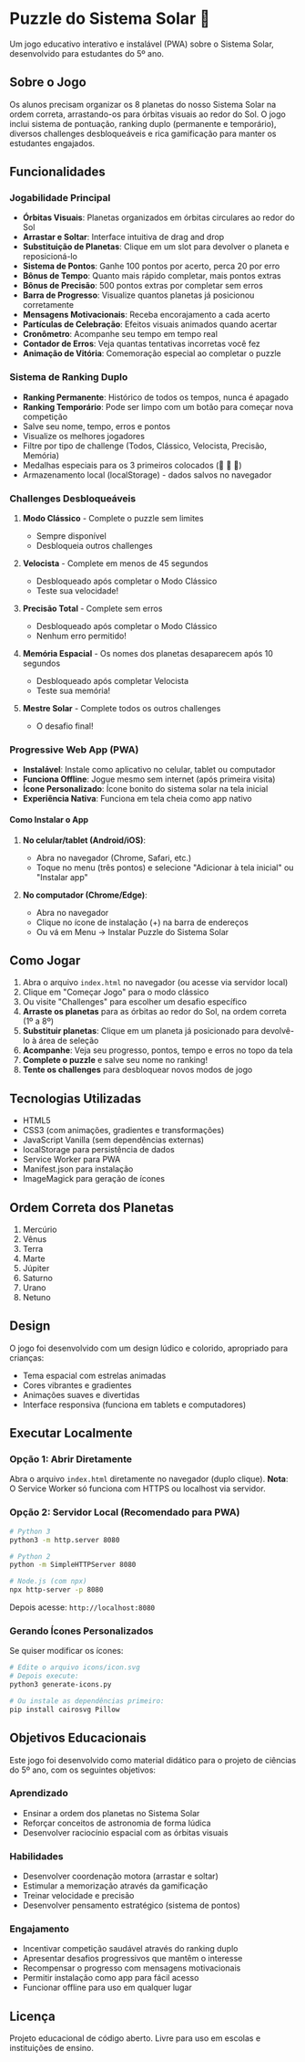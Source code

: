 # Puzzle do Sistema Solar 🌟

Um jogo educativo interativo e instalável (PWA) sobre o Sistema Solar, desenvolvido para estudantes do 5º ano.

## Sobre o Jogo

Os alunos precisam organizar os 8 planetas do nosso Sistema Solar na ordem correta, arrastando-os para órbitas visuais ao redor do Sol. O jogo inclui sistema de pontuação, ranking duplo (permanente e temporário), diversos challenges desbloqueáveis e rica gamificação para manter os estudantes engajados.

## Funcionalidades

### Jogabilidade Principal
- **Órbitas Visuais**: Planetas organizados em órbitas circulares ao redor do Sol
- **Arrastar e Soltar**: Interface intuitiva de drag and drop
- **Substituição de Planetas**: Clique em um slot para devolver o planeta e reposicioná-lo
- **Sistema de Pontos**: Ganhe 100 pontos por acerto, perca 20 por erro
- **Bônus de Tempo**: Quanto mais rápido completar, mais pontos extras
- **Bônus de Precisão**: 500 pontos extras por completar sem erros
- **Barra de Progresso**: Visualize quantos planetas já posicionou corretamente
- **Mensagens Motivacionais**: Receba encorajamento a cada acerto
- **Partículas de Celebração**: Efeitos visuais animados quando acertar
- **Cronômetro**: Acompanhe seu tempo em tempo real
- **Contador de Erros**: Veja quantas tentativas incorretas você fez
- **Animação de Vitória**: Comemoração especial ao completar o puzzle

### Sistema de Ranking Duplo
- **Ranking Permanente**: Histórico de todos os tempos, nunca é apagado
- **Ranking Temporário**: Pode ser limpo com um botão para começar nova competição
- Salve seu nome, tempo, erros e pontos
- Visualize os melhores jogadores
- Filtre por tipo de challenge (Todos, Clássico, Velocista, Precisão, Memória)
- Medalhas especiais para os 3 primeiros colocados (🥇 🥈 🥉)
- Armazenamento local (localStorage) - dados salvos no navegador

### Challenges Desbloqueáveis

1. **Modo Clássico** - Complete o puzzle sem limites
   - Sempre disponível
   - Desbloqueia outros challenges

2. **Velocista** - Complete em menos de 45 segundos
   - Desbloqueado após completar o Modo Clássico
   - Teste sua velocidade!

3. **Precisão Total** - Complete sem erros
   - Desbloqueado após completar o Modo Clássico
   - Nenhum erro permitido!

4. **Memória Espacial** - Os nomes dos planetas desaparecem após 10 segundos
   - Desbloqueado após completar Velocista
   - Teste sua memória!

5. **Mestre Solar** - Complete todos os outros challenges
   - O desafio final!

### Progressive Web App (PWA)
- **Instalável**: Instale como aplicativo no celular, tablet ou computador
- **Funciona Offline**: Jogue mesmo sem internet (após primeira visita)
- **Ícone Personalizado**: Ícone bonito do sistema solar na tela inicial
- **Experiência Nativa**: Funciona em tela cheia como app nativo

#### Como Instalar o App
1. **No celular/tablet (Android/iOS)**:
   - Abra no navegador (Chrome, Safari, etc.)
   - Toque no menu (três pontos) e selecione "Adicionar à tela inicial" ou "Instalar app"

2. **No computador (Chrome/Edge)**:
   - Abra no navegador
   - Clique no ícone de instalação (+) na barra de endereços
   - Ou vá em Menu → Instalar Puzzle do Sistema Solar

## Como Jogar

1. Abra o arquivo `index.html` no navegador (ou acesse via servidor local)
2. Clique em "Começar Jogo" para o modo clássico
3. Ou visite "Challenges" para escolher um desafio específico
4. **Arraste os planetas** para as órbitas ao redor do Sol, na ordem correta (1º a 8º)
5. **Substituir planetas**: Clique em um planeta já posicionado para devolvê-lo à área de seleção
6. **Acompanhe**: Veja seu progresso, pontos, tempo e erros no topo da tela
7. **Complete o puzzle** e salve seu nome no ranking!
8. **Tente os challenges** para desbloquear novos modos de jogo

## Tecnologias Utilizadas

- HTML5
- CSS3 (com animações, gradientes e transformações)
- JavaScript Vanilla (sem dependências externas)
- localStorage para persistência de dados
- Service Worker para PWA
- Manifest.json para instalação
- ImageMagick para geração de ícones

## Ordem Correta dos Planetas

1. Mercúrio
2. Vênus
3. Terra
4. Marte
5. Júpiter
6. Saturno
7. Urano
8. Netuno

## Design

O jogo foi desenvolvido com um design lúdico e colorido, apropriado para crianças:
- Tema espacial com estrelas animadas
- Cores vibrantes e gradientes
- Animações suaves e divertidas
- Interface responsiva (funciona em tablets e computadores)

## Executar Localmente

### Opção 1: Abrir Diretamente
Abra o arquivo `index.html` diretamente no navegador (duplo clique).
**Nota**: O Service Worker só funciona com HTTPS ou localhost via servidor.

### Opção 2: Servidor Local (Recomendado para PWA)

```bash
# Python 3
python3 -m http.server 8080

# Python 2
python -m SimpleHTTPServer 8080

# Node.js (com npx)
npx http-server -p 8080
```

Depois acesse: `http://localhost:8080`

### Gerando Ícones Personalizados

Se quiser modificar os ícones:

```bash
# Edite o arquivo icons/icon.svg
# Depois execute:
python3 generate-icons.py

# Ou instale as dependências primeiro:
pip install cairosvg Pillow
```

## Objetivos Educacionais

Este jogo foi desenvolvido como material didático para o projeto de ciências do 5º ano, com os seguintes objetivos:

### Aprendizado
- Ensinar a ordem dos planetas no Sistema Solar
- Reforçar conceitos de astronomia de forma lúdica
- Desenvolver raciocínio espacial com as órbitas visuais

### Habilidades
- Desenvolver coordenação motora (arrastar e soltar)
- Estimular a memorização através da gamificação
- Treinar velocidade e precisão
- Desenvolver pensamento estratégico (sistema de pontos)

### Engajamento
- Incentivar competição saudável através do ranking duplo
- Apresentar desafios progressivos que mantêm o interesse
- Recompensar o progresso com mensagens motivacionais
- Permitir instalação como app para fácil acesso
- Funcionar offline para uso em qualquer lugar

## Licença

Projeto educacional de código aberto. Livre para uso em escolas e instituições de ensino.
